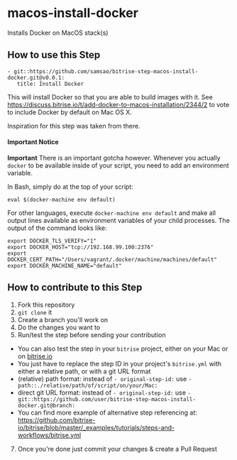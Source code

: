 # macos-install-docker

Installs Docker on MacOS stack(s)

## How to use this Step

```
- git::https://github.com/samsao/bitrise-step-macos-install-docker.git@v0.0.1:
   title: Install Docker
```

This will install Docker so that you are able to build images with it. See
https://discuss.bitrise.io/t/add-docker-to-macos-installation/2344/2
to vote to include Docker by default on Mac OS X.

Inspiration for this step was taken from there.

#### Important Notice

**Important** There is an important gotcha however. Whenever you actually `docker`
to be available inside of your script, you need to add an environment variable.

In Bash, simply do at the top of your script:

```
eval $(docker-machine env default)
```

For other languages, execute `docker-machine env default` and make all output lines
available as environment variables of your child processes. The output of the command
looks like:

```
export DOCKER_TLS_VERIFY="1"
export DOCKER_HOST="tcp://192.168.99.100:2376"
export DOCKER_CERT_PATH="/Users/vagrant/.docker/machine/machines/default"
export DOCKER_MACHINE_NAME="default"
```

## How to contribute to this Step

1. Fork this repository
2. `git clone` it
3. Create a branch you'll work on
5. Do the changes you want to
6. Run/test the step before sending your contribution
  * You can also test the step in your `bitrise` project, either on your Mac or on [bitrise.io](https://www.bitrise.io)
  * You just have to replace the step ID in your project's `bitrise.yml` with either a relative path, or with a git URL format
  * (relative) path format: instead of `- original-step-id:` use `- path::./relative/path/of/script/on/your/Mac:`
  * direct git URL format: instead of `- original-step-id:` use `- git::https://github.com/user/bitrise-step-macos-install-docker.git@branch:`
  * You can find more example of alternative step referencing at: https://github.com/bitrise-io/bitrise/blob/master/_examples/tutorials/steps-and-workflows/bitrise.yml
7. Once you're done just commit your changes & create a Pull Request
